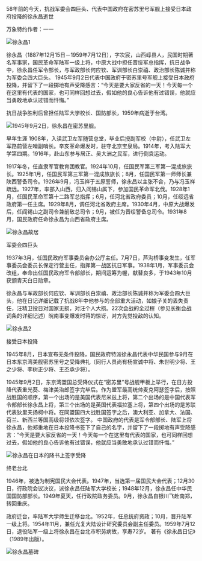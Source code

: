 58年前的今天，抗战军委会四巨头、代表中国政府在密苏里号军舰上接受日本政府投降的徐永昌逝世

万象特约作者：一一

![徐永昌1](D:\zhuj\万象\历史今天\0712\徐永昌1.jpg)



徐永昌（1887年12月15日－1959年7月12日），字次宸，山西崞县人，民国时期著名军事家，国民革命军陆军一级上将，中原大战中担任晋绥军总指挥，抗日战争中，徐永昌任军令部长，与军政部长何应钦、军训部长白崇禧、政治部长陈诚并称为军委会四大巨头。
1945年9月2日代表中国政府于密苏里号军舰上接受日本政府投降，并留下了一段掷地有声受降感言：“今天是要大家反省的一天！今天每一个在这里有代表的国家，也可同样回想过去，假如他的良心告诉他有过错误，他就应当勇敢地承认过错而忏悔。”

抗日战争胜利后曾担任陆军大学校长、国防部长，1959年病逝于台湾。

![1945年9月2日，徐永昌在密苏里舰。](D:\zhuj\万象\历史今天\0712\1945年9月2日，徐永昌在密苏里舰。.jpg)



早年生涯
1908年，入读武卫左军随营总堂，毕业后授副军校（中尉），任武卫左军路前营左哨副哨长。辛亥革命爆发时，驻守北京宝泉局。1914年，考入陆军大学第四期。1916年，赴山东参与居正、吴大洲之民军，进行倒袁运动。

1917年冬，任直隶军官教育团教官。1924年10月，任国民军第三军第一混成旅旅长。1925年1月，任国民军第三军第一混成旅旅长；8月，任国民军第一师师长兼陕西警备司令。1926年9月，冯玉祥于五原誓师，徐永昌以主张不合，乃与冯玉祥疏远。1927年，率部入山西，归入阎锡山属下，参加国民革命军北伐。1928年1月，任国民革命军第十二路军总指挥；6月，任河北省政府委员；10月，任绥远省政府第一任主席。1929年8月，调任河北省政府主席。1930年4月，中原大战爆发后，任阎锡山之副司令兼前敌总司令；9月，被任为晋绥警备总司令。1931年8月，国民政府任命徐永昌为山西省政府主席。

![徐永昌故居](D:\zhuj\万象\历史今天\0712\徐永昌故居.jpg)

军委会四巨头

1937年3月，任国民政府军事委员会办公厅主任。7月7日，芦沟桥事变发生，任军事委员会委员长保定行营主任，指挥第一战区抗日军事。1938年1月，军事委员会改组，奉命出任国民政府军令部部长，期间运筹为幄，献替良多，于1943年10月获颁青天白日勋章。

徐永昌与军政部长何应钦、军训部长白崇禧、政治部长陈诚并称为军委会四大巨头，他在日记详细记载了抗战8年中他参与的全部重大活动，如娘子关的丢失责任，汪精卫投日对国家无损，对汪个人大损。22次会战的全过程（参见长衡会战词条的详细记述）皖南事变爆发时蒋的惊讶，对方先觉投敌的认知。

![徐永昌2](D:\zhuj\万象\历史今天\0712\徐永昌2.jpg)




接受日本投降

1945年8月，日本宣布无条件投降，国民政府特派徐永昌代表中华民国参与9月在日本东京湾美舰密苏里号之受降典礼（同行人员尚有杨宣诚中将、朱世明少将、王之少将、李树正少将、王丕承少将）。

1945年9月2日，东京湾盟国总受降仪式在“密苏里”号战舰甲板上举行，在日方投降代表重光葵、梅津美治郎签字完毕后。作为盟军最高统帅麦克阿瑟签字后，按照战胜国的顺序，第一个出场的是美国代表尼米兹上将，第二个出场的是中国代表军令部部长徐永昌上将，第三个出场的是英国代表福拉塞上将，第四个出场的是苏联代表狄里夫扬柯中将。在同盟国四大战胜国签字之后，澳大利亚、加拿大、法国、荷兰、新西兰等国高级将领依次签字。
中国政府的代表是军令部部长、陆军上将徐永昌，他郑重地在日本投降书签下了自己的名字，并留下了一段掷地有声受降感言：“今天是要大家反省的一天！今天每一个在这里有代表的国家，也可同样回想过去，假如他的良心告诉他有过错误，他就应当勇敢地承认过错而忏悔。”

![徐永昌在日本的降书上签字受降](D:\zhuj\万象\历史今天\0712\徐永昌在日本的降书上签字受降.jpg)



终老台北

1946年，被选为制宪国民大会代表。1947年，当选第一届国民大会代表；12月30日，行政院会议决议，派徐永昌任陆军大学校长；1948年12月，徐永昌任中华民国国防部部长。1949年夏天，任行政院政务委员。9月，徐永昌自银川飞赴南郑，转回重庆。

政府迁台，率陆军大学师生迁移台北。1952年，任总统府资政；10月，晋升陆军一级上将。1954年11月，兼任光复大陆设计研究委员会副主任委员。1959年7月12日，退役陆军一级上将徐永昌在台北市积劳病故，享寿72岁。
著有《徐永昌日记》（1989年出版）。

![徐永昌墓碑](D:\zhuj\万象\历史今天\0712\徐永昌墓碑.jpg)